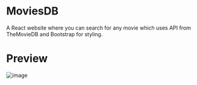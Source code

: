 # MoviesDB
A React website where you can search for any movie which uses API from TheMovieDB and Bootstrap for styling.

# Preview
![image](https://user-images.githubusercontent.com/108418980/213470691-38e0360b-50e5-4a0a-8405-6c90cfded79c.png)
